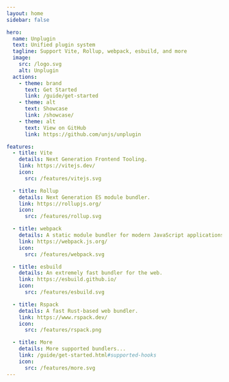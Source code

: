 ```yaml
---
layout: home
sidebar: false

hero:
  name: Unplugin
  text: Unified plugin system
  tagline: Support Vite, Rollup, webpack, esbuild, and more
  image:
    src: /logo.svg
    alt: Unplugin
  actions:
    - theme: brand
      text: Get Started
      link: /guide/get-started
    - theme: alt
      text: Showcase
      link: /showcase/
    - theme: alt
      text: View on GitHub
      link: https://github.com/unjs/unplugin

features:
  - title: Vite
    details: Next Generation Frontend Tooling.
    link: https://vitejs.dev/
    icon:
      src: /features/vitejs.svg

  - title: Rollup
    details: Next Generation ES module bundler.
    link: https://rollupjs.org/
    icon:
      src: /features/rollup.svg

  - title: webpack
    details: A static module bundler for modern JavaScript applications.
    link: https://webpack.js.org/
    icon:
      src: /features/webpack.svg

  - title: esbuild
    details: An extremely fast bundler for the web.
    link: https://esbuild.github.io/
    icon:
      src: /features/esbuild.svg

  - title: Rspack
    details: A fast Rust-based web bundler.
    link: https://www.rspack.dev/
    icon:
      src: /features/rspack.png

  - title: More
    details: More supported bundlers...
    link: /guide/get-started.html#supported-hooks
    icon:
      src: /features/more.svg
---
```

